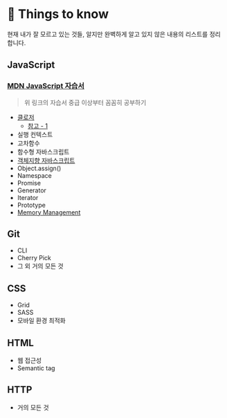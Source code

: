 # 🤔 Things to know

현재 내가 잘 모르고 있는 것들, 알지만 완벽하게 알고 있지 않은 내용의 리스트를 정리합니다.

## JavaScript

### [MDN JavaScript 자습서](https://developer.mozilla.org/ko/docs/Web/JavaScript)

> 위 링크의 자습서 중급 이상부터 꼼꼼히 공부하기

- [클로저](https://developer.mozilla.org/ko/docs/Web/JavaScript/Guide/Closures)
  - [참고 - 1](https://hyunseob.github.io/2016/08/30/javascript-closure/)
- 실행 컨텍스트
- 고차함수
- 함수형 자바스크립트
- [객체지향 자바스크립트](https://developer.mozilla.org/ko/docs/Web/JavaScript/Introduction_to_Object-Oriented_JavaScript)
- Object.assign()
- Namespace
- Promise
- Generator
- Iterator
- Prototype
- [Memory Management](https://developer.mozilla.org/ko/docs/Web/JavaScript/Memory_Management)

## Git

- CLI
- Cherry Pick
- 그 외 거의 모든 것

## CSS

- Grid
- SASS
- 모바일 환경 최적화

## HTML

- 웹 접근성
- Semantic tag

## HTTP

- 거의 모든 것
